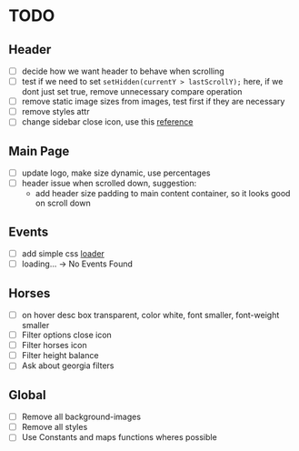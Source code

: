 # TODO

## Header

- [ ] decide how we want header to behave when scrolling
- [ ] test if we need to set `setHidden(currentY > lastScrollY);` here, if we dont just set true, remove unnecessary compare operation
- [ ] remove static image sizes from images, test first if they are necessary
- [ ] remove styles attr
- [ ] change sidebar close icon, use this [reference](https://www.toptal.com/designers/htmlarrows/symbols/multiplication-x/)

## Main Page

- [ ] update logo, make size dynamic, use percentages
- [ ] header issue when scrolled down, suggestion:
  - add header size padding to main content container, so it looks good on scroll down

## Events

- [ ] add simple css [loader](https://css-loaders.com/spinner/)
- [ ] loading... -> No Events Found

## Horses

- [ ] on hover desc box transparent, color white, font smaller, font-weight smaller
- [ ] Filter options close icon
- [ ] Filter horses icon
- [ ] Filter height balance
- [ ] Ask about georgia filters

## Global

- [ ] Remove all background-images
- [ ] Remove all styles
- [ ] Use Constants and maps functions wheres possible
